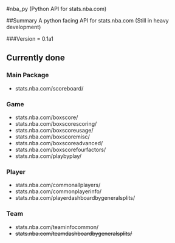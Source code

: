 #nba_py (Python API for stats.nba.com)

##Summary
A python facing API for stats.nba.com (Still in heavy development)

###Version = 0.1a1

## Currently done
### Main Package
  * stats.nba.com/scoreboard/

### Game
  * stats.nba.com/boxscore/
  * stats.nba.com/boxscorescoring/
  * stats.nba.com/boxscoreusage/
  * stats.nba.com/boxscoremisc/
  * stats.nba.com/boxscoreadvanced/
  * stats.nba.com/boxscorefourfactors/
  * stats.nba.com/playbyplay/

### Player
  * stats.nba.com/commonallplayers/
  * stats.nba.com/commonplayerinfo/
  * stats.nba.com/playerdashboardbygeneralsplits/

### Team
  * stats.nba.com/teaminfocommon/
  * ~~stats.nba.com/teamdashboardbygeneralsplits/~~
